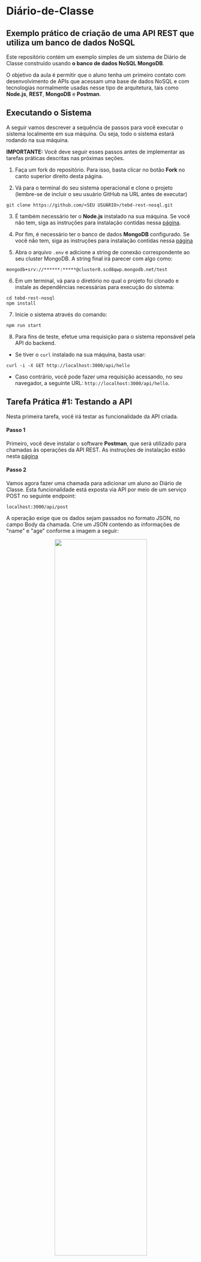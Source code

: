 # Diário-de-Classe 
## Exemplo prático de criação de uma API REST que utiliza um banco de dados NoSQL

Este repositório contém um exemplo simples de um sistema de Diário de Classe construído usando **o banco de dados NoSQL MongoDB**.

O objetivo da aula é permitir que o aluno tenha um primeiro contato com desenvolvimento de APIs que acessam uma base de dados NoSQL e com tecnologias normalmente usadas nesse tipo de arquitetura, tais como **Node.js**, **REST**, **MongoDB** e **Postman**.

## Executando o Sistema

A seguir vamos descrever a sequência de passos para você executar o sistema localmente em sua máquina. Ou seja, todo o sistema estará rodando na sua máquina.

**IMPORTANTE:** Você deve seguir esses passos antes de implementar as tarefas práticas descritas nas próximas seções.

1. Faça um fork do repositório. Para isso, basta clicar no botão **Fork** no canto superior direito desta página.

2. Vá para o terminal do seu sistema operacional e clone o projeto (lembre-se de incluir o seu usuário GitHub na URL antes de executar)

```
git clone https://github.com/<SEU USUÁRIO>/tebd-rest-nosql.git
```

3. É também necessário ter o **Node.js** instalado na sua máquina. Se você não tem, siga as instruções para instalação contidas nessa [página](https://nodejs.org/en/download/).

4. Por fim, é necessário ter o banco de dados **MongoDB** configurado. Se você não tem, siga as instruções para instalação contidas nessa [página](https://github.com/fabsfernandes/tebd-rest-nosql/blob/main/MONGODB-INSTALACAO.md)


5. Abra o arquivo `.env` e adicione a string de conexão correspondente ao seu cluster MongoDB. A string final irá parecer com algo como:

```
mongodb+srv://******:*****@cluster0.scd8qwp.mongodb.net/test
```

6. Em um terminal, vá para o diretório no qual o projeto foi clonado e instale as dependências necessárias para execução do sistema:

```
cd tebd-rest-nosql
npm install
```

7. Inicie o sistema através do comando:

```
npm run start
```

8.  Para fins de teste, efetue uma requisição para o sistema reponsável pela API do backend.

-   Se tiver o `curl` instalado na sua máquina, basta usar:

```
curl -i -X GET http://localhost:3000/api/hello
```

-   Caso contrário, você pode fazer uma requisição acessando, no seu navegador, a seguinte URL: `http://localhost:3000/api/hello`.


## Tarefa Prática #1: Testando a API

Nesta primeira tarefa, você irá testar as funcionalidade da API criada.

#### Passo 1

Primeiro, você deve instalar o software **Postman**, que será utilizado para chamadas às operações da API REST.
As instruções de instalação estão nesta [página](https://www.postman.com/downloads/)

#### Passo 2

Vamos agora fazer uma chamada para adicionar um aluno ao Diário de Classe.
Esta funcionalidade está exposta via API por meio de um serviço POST no seguinte endpoint:

```
localhost:3000/api/post
```

A operação exige que os dados sejam passados no formato JSON, no campo Body da chamada.
Crie um JSON contendo as informações de "name" e "age" conforme a imagem a seguir:

<p align="center">
    <img width="70%" src="https://github.com/fabsfernandes/tebd-rest-nosql/blob/main/Screen%20Shot%202022-11-22%20at%2000.27.27.png" />
</p>

Clique em `send`para fazer a requisição.

#### Passo 3

Observe o resultado. Ele deve ter o código 200 (OK).

#### Passo 4

Agora vamos fazer uma chamada para identificar todos os alunos que fazem parte do Diário de Classe.

Esta funcionalidade está exposta via API por meio de um serviço GET no seguinte endpoint:

```
localhost:3000/api/getAll
```

Nesta chamada, não é necessário enviar nenhum dado. É apenas uma chamada "GET".
Clique em `send`para fazer a requisição.

#### Passo 5

Observe o resultado. Ele deve ter o código 200 (OK), bem como todos os alunos do Diário de Classe.

## Tarefa Prática #2: Explorando demais funcionalidades da API

A API REST construída possui as seguintes operações:
POST
GET
DEL
PATCH

#### Passo 1

Realize uma chamada para cada operação.


## Tarefa Prática #3: Adicionando uma nova informação no Diário de Classe

Adicione o campo `nota` aos documentos do seu banco de dados.
